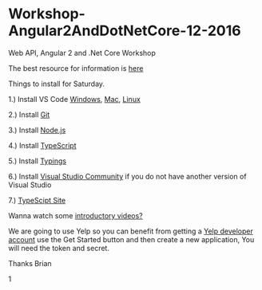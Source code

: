 # Workshop-Angular2AndDotNetCore-12-2016
Web API, Angular 2 and .Net Core Workshop


The best resource for information is [here](https://code.visualstudio.com/docs)


Things to install for Saturday.

1.) Install VS Code [Windows](https://code.visualstudio.com/docs/setup/windows), [Mac](https://code.visualstudio.com/docs/setup/mac), [Linux](https://code.visualstudio.com/docs/setup/linux)

2.) Install [Git](https://git-scm.com/download) 

3.) Install [Node.js](https://nodejs.org/en/)

4.) Install [TypeScript](http://www.typescriptlang.org/index.html#download-links)

5.) Install [Typings](https://github.com/typings/typings)

6.) Install [Visual Studio Community](https://www.visualstudio.com/post-download-vs/?sku=community&clcid=0x409&telem=ga) if you do not have another version of Visual Studio

7.) [TypeScipt Site](http://www.typescriptlang.org/play/index.html)

Wanna watch some [introductory videos?](https://code.visualstudio.com/docs/introvideos/overview)


We are going to use Yelp so you can benefit from getting a [Yelp developer account](https://www.yelp.com/developers?country=US) use the Get Started button and then create a new application, You will need the token and secret.


Thanks 
Brian


1
